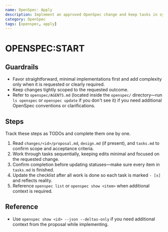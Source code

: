 ```yaml
---
name: OpenSpec: Apply
description: Implement an approved OpenSpec change and keep tasks in sync.
category: OpenSpec
tags: [openspec, apply]
---
```

<!-- OPENSPEC:START -->
# OPENSPEC:START

## Guardrails

- Favor straightforward, minimal implementations first and add complexity only when it is requested or clearly required.
- Keep changes tightly scoped to the requested outcome.
- Refer to `openspec/AGENTS.md` (located inside the `openspec/` directory—run `ls openspec` or `openspec update` if you don't see it) if you need additional OpenSpec conventions or clarifications.

## Steps

Track these steps as TODOs and complete them one by one.

1. Read `changes/<id>/proposal.md`, `design.md` (if present), and `tasks.md` to confirm scope and acceptance criteria.
2. Work through tasks sequentially, keeping edits minimal and focused on the requested change.
3. Confirm completion before updating statuses—make sure every item in `tasks.md` is finished.
4. Update the checklist after all work is done so each task is marked `- [x]` and reflects reality.
5. Reference `openspec list` or `openspec show <item>` when additional context is required.

## Reference

- Use `openspec show <id> --json --deltas-only` if you need additional context from the proposal while implementing.
<!-- OPENSPEC:END -->
